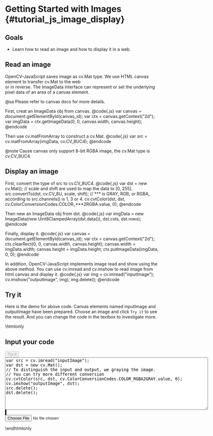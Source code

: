 Getting Started with Images {#tutorial_js_image_display}
===========================

Goals
-----

-   Learn how to read an image and how to display it in a web.

Read an image
-------------

OpenCV-JavaScript saves image as cv.Mat type. We use HTML canvas element to transfer cv.Mat to the web  
or in reverse. The ImageData interface can represent or set the underlying pixel data of an area of a 
canvas element. 

@sa Please refer to canvas docs for more details.

First, creat an ImageData obj from canvas.
@code{.js}
var canvas = document.getElementById(canvas_id);
var ctx = canvas.getContext("2d");
var imgData = ctx.getImageData(0, 0, canvas.width, canvas.height);
@endcode

Then use cv.matFromArray to construct a cv.Mat.
@code{.js}
var src = cv.matFromArray(imgData, cv.CV_8UC4);
@endcode

@note Cause canvas only support 8-bit RGBA image, the cv.Mat type is cv.CV_8UC4.


Display an image
----------------

First, convert the type of src to cv.CV_8UC4.
@code{.js}
var dst = new cv.Mat();
// scale and shift are used to map the data to [0, 255].
src.convertTo(dst, cv.CV_8U, scale, shift); 
// *** is GRAY, RGB, or RGBA, according to src.channels() is 1, 3 or 4.
cv.cvtColor(dst, dst, cv.ColorConversionCodes.COLOR_***2RGBA.value, 0); 
@endcode

Then new an ImageData obj from dst.
@code{.js}
var imgData = new ImageData(new Uint8ClampedArray(dst.data()), dst.cols, dst.rows);
@endcode

Finally, display it.
@code{.js}
var canvas = document.getElementById(canvas_id);
var ctx = canvas.getContext("2d");
ctx.clearRect(0, 0, canvas.width, canvas.height);
canvas.width = imgData.width;
canvas.height = imgData.height;
ctx.putImageData(imgData, 0, 0);
@endcode

In addition, OpenCV-JavaScript implements image read and show using the above method. You can use cv.imread and 
cv.imshow to read image from html canvas and display it.
@code{.js}
var img = cv.imread("inputImage");
cv.imshow("outputImage", img);
img.delete();
@endcode

Try it
------

Here is the demo for above code. Canvas elements named inputImage and outputImage have been prepared. Choose an image and 
click `Try it` to see the result. And you can change the code in the textbox to investigate more.

\htmlonly
<!DOCTYPE html>
<head>
<style>
canvas {
    border: 1px solid black;
}
</style>
</head>
<body>
<div id="CodeArea">
<h2>Input your code</h2>
<button id="tryIt" disabled="true" onclick="executeCode()">Try it</button><br>
<textarea rows="11" cols="80" id="TestCode" spellcheck="false">
var src = cv.imread("inputImage");
var dst = new cv.Mat();
// To distinguish the input and output, we graying the image.
// You can try more different conversion
cv.cvtColor(src, dst, cv.ColorConversionCodes.COLOR_RGBA2GRAY.value, 0);
cv.imshow("outputImage", dst);
src.delete();
dst.delete();
</textarea>
</div>
<div id="showcase">
    <div>
        <canvas id="inputImage"></canvas>
        <canvas id="outputImage"></canvas>
    </div>
    <input type="file" id="input" name="file" />
</div>
<script src="utils.js"></script>
<script async src="opencv.js" id="opencvjs"></script>
<script>
function executeCode() {
    var text = document.getElementById("TestCode").value;
    eval(text);
}

loadImageToCanvas("lena.jpg", "inputImage");

var inputElement = document.getElementById("input");
inputElement.addEventListener("change", handleFiles, false);
function handleFiles(e) {
    var url = URL.createObjectURL(e.target.files[0]);
    loadImageToCanvas(url, "inputImage");
}

document.getElementById("opencvjs").onload = function() {
    document.getElementById("tryIt").disabled = false;
};
</script>
</body>
\endhtmlonly